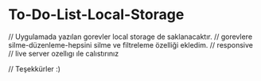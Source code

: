 # To-Do-List-Local-Storage

// Uygulamada yazılan gorevler local storage de saklanacaktır.
// gorevlere silme-düzenleme-hepsini silme ve filtreleme özelliği ekledim.
// responsive
// live server ozellıgı ıle calıstırınız

// Teşekkürler :)

